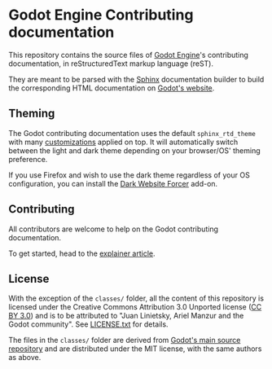 # Godot Engine Contributing documentation

This repository contains the source files of [Godot Engine](https://godotengine.org)'s contributing documentation, in reStructuredText markup language (reST).

They are meant to be parsed with the [Sphinx](https://www.sphinx-doc.org/) documentation builder to build the corresponding HTML documentation on [Godot's website](https://contributing.godotengine.org).

## Theming

The Godot contributing documentation uses the default `sphinx_rtd_theme` with many
[customizations](_static/) applied on top. It will automatically switch between
the light and dark theme depending on your browser/OS' theming preference.

If you use Firefox and wish to use the dark theme regardless of your OS
configuration, you can install the
[Dark Website Forcer](https://addons.mozilla.org/en-US/firefox/addon/dark-mode-website-switcher/)
add-on.

## Contributing

All contributors are welcome to help on the Godot contributing documentation.

To get started, head to the [explainer article](https://contributing.godotengine.org/en/latest/documentation/contributing_to_the_contributing_docs.html). 

## License

With the exception of the `classes/` folder, all the content of this repository is licensed under the Creative Commons Attribution 3.0 Unported license ([CC BY 3.0](https://creativecommons.org/licenses/by/3.0/)) and is to be attributed to "Juan Linietsky, Ariel Manzur and the Godot community".
See [LICENSE.txt](/LICENSE.txt) for details.

The files in the `classes/` folder are derived from [Godot's main source repository](https://github.com/godotengine/godot) and are distributed under the MIT license, with the same authors as above.

